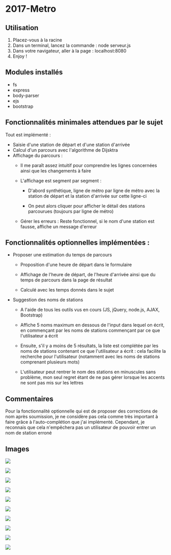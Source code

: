 # 2017-Metro

## Utilisation

1. Placez-vous à la racine
2. Dans un terminal, lancez la commande : node serveur.js
3. Dans votre navigateur, aller à la page : localhost:8080
4. Enjoy !

## Modules installés

- fs
- express
- body-parser
- ejs
- bootstrap

## Fonctionnalités minimales attendues par le sujet

Tout est implémenté :
* Saisie d'une station de départ et d'une station d'arrivée
* Calcul d'un parcours avec l'algorithme de Dijsktra
* Affichage du parcours :
    * Il me paraît assez intuitif pour comprendre les lignes concernées ainsi que les changements à faire

    * L'affichage est segment par segment :
        * D'abord synthétique, ligne de métro par ligne de métro avec la station de départ et la station d'arrivée sur cette ligne-ci

        * On peut alors cliquer pour afficher le détail des stations parcourues (toujours par ligne de métro)

    * Gérer les erreurs : Reste fonctionnel, si le nom d'une station est fausse, affiche un message d'erreur

## Fonctionnalités optionnelles implémentées :

* Proposer une estimation du temps de parcours
    * Proposition d'une heure de départ dans le formulaire

    * Affichage de l'heure de départ, de l'heure d'arrivée ainsi que du temps de parcours dans la page de résultat

    * Calculé avec les temps donnés dans le sujet


* Suggestion des noms de stations
    * A l'aide de tous les outils vus en cours (JS, jQuery, node.js, AJAX, Bootstrap)

    * Affiche 5 noms maximum en dessous de l'input dans lequel on écrit, en commençant par les noms de stations commençant par ce que l'utilisateur a écrit

    * Ensuite, s'il y a moins de 5 résultats, la liste est complétée par les noms de stations contenant ce que l'utilisateur a écrit : cela facilite la recherche pour l'utilisateur (notamment avec les noms de stations comprenant plusieurs mots)

    * L'utilisateur peut rentrer le nom des stations en minuscules sans problème, mon seul regret étant de ne pas gérer lorsque les accents ne sont pas mis sur les lettres

## Commentaires

Pour la fonctionnalité optionnelle qui est de proposer des corrections de nom après soumission, je ne considère pas cela comme très important à faire grâce à l'auto-complétion que j'ai implémenté. Cependant, je reconnais que cela n'empêchera pas un utilisateur de pouvoir entrer un nom de station erroné

## Images

![](Screens/Metro1-accueil.png?raw=true)

![](Screens/Metro2-Autocompletion.png?raw=true)

![](Screens/Metro3-Autocompletion.png?raw=true)

![](Screens/Metro4-Autocompletion.png?raw=true)

![](Screens/Metro5-avant_la_recherche.png?raw=true)

![](Screens/Metro6-Resultats_recherche.png?raw=true)

![](Screens/Metro7-resultats1.png?raw=true)

![](Screens/Metro8-Resultats2.png?raw=true)

![](Screens/Metro9-Resultats3.png?raw=true)

![](Screens/Metro10-erreur.png?raw=true)
